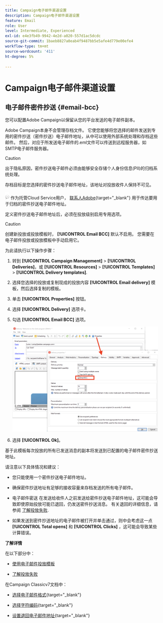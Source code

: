 ```yaml
---
title: Campaign电子邮件渠道设置
description: Campaign电子邮件渠道设置
feature: Email
role: User
level: Intermediate, Experienced
exl-id: e4e3fb49-9942-4e2d-a020-557d1ac5dcdc
source-git-commit: 1baeb8827a0eab4f9487bb5e5afe4d779e00efe4
workflow-type: tm+mt
source-wordcount: '411'
ht-degree: 5%

---
```


# Campaign电子邮件渠道设置

## 电子邮件密件抄送 {#email-bcc}

<!--
>[!NOTE]
>
>This capability is available starting Campaign v8.3. To check your version, refer to [this section](../start/compatibility-matrix.md#how-to-check-your-campaign-version-and-buildversion)-->

您可以配置Adobe Campaign以保留从您的平台发送的电子邮件副本。

Adobe Campaign本身不会管理存档文件。 它使您能够将您选择的邮件发送到专用的密件抄送（密件抄送）电子邮件地址，从中可以使用外部系统处理和存档这些邮件。 然后，对应于所发送电子邮件的.eml文件可以传送到远程服务器，如SMTP电子邮件服务器。

>[!CAUTION]
>
>出于隐私原因，密件抄送电子邮件必须由能够安全存储个人身份信息(PII)的归档系统处理。

存档目标是您选择的密件抄送电子邮件地址，该地址对投放收件人保持不可见。

![](../assets/do-not-localize/speech.png)  作为托管Cloud Service用户， [联系人Adobe](../start/campaign-faq.md#support){target="_blank"} 用于传达要用于归档的密件抄送电子邮件地址。

定义密件抄送电子邮件地址后，必须在投放级别启用专用选项。

>[!CAUTION]
>
>创建新投放或投放模板时， **[!UICONTROL Email BCC]** 默认不启用。 您需要在电子邮件投放或投放模板中手动启用它。


为此请执行以下操作步骤：

1. 转到 **[!UICONTROL Campaign Management]** > **[!UICONTROL Deliveries]**，或 **[!UICONTROL Resources]** > **[!UICONTROL Templates]** > **[!UICONTROL Delivery templates]**.
1. 选择您选择的投放或复制现成的投放内容 **[!UICONTROL Email delivery]** 模板，然后选择复制的模板。
1. 单击 **[!UICONTROL Properties]** 按钮。
1. 选择 **[!UICONTROL Delivery]** 选项卡。
1. 勾选 **[!UICONTROL Email BCC]** 选项。

   ![](assets/email-bcc.png)

1. 选择 **[!UICONTROL Ok]**。

基于此模板每次投放的所有已发送消息的副本将发送到已配置的电子邮件密件抄送地址。

请注意以下具体情况和建议：

* 您只能使用一个密件抄送电子邮件地址。

* 确保密件抄送地址有足够的接收容量来存档发送的所有电子邮件。

* 电子邮件密送 <!--with Enhanced MTA--> 在发送给收件人之前发送给密件抄送电子邮件地址，这可能会导致即使原始投放可能已退回，仍发送密件抄送消息。 有关退回的详细信息，请参阅 [了解投放失败](../send/delivery-failures.md).

* 如果发送到密件抄送地址的电子邮件被打开并单击通过，则中会考虑这一点 **[!UICONTROL Total opens]** 和 **[!UICONTROL Clicks]** ，这可能会导致某些计算错误。

<!--Only successfully sent emails are taken in account, bounces are not.-->

**了解详情**

在以下部分中：

* [使用电子邮件投放模板](../send/create-templates.md)

* [了解投放失败](../send/delivery-failures.md)


在Campaign Classicv7文档中：

* [选择电子邮件格式](https://experienceleague.adobe.com/docs/campaign-classic/using/sending-messages/sending-emails/sending-an-email/email-parameters.html#selecting-message-formats){target="_blank"}

* [选择字符编码](https://experienceleague.adobe.com/docs/campaign-classic/using/sending-messages/sending-emails/sending-an-email/email-parameters.html#character-encoding){target="_blank"}

* [设置退回电子邮件地址](https://experienceleague.adobe.com/docs/campaign-classic/using/sending-messages/sending-emails/sending-an-email/email-parameters.html#managing-bounce-emails){target="_blank"}

